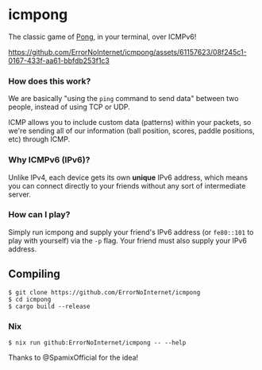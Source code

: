 # icmpong
The classic game of [Pong](https://en.wikipedia.org/wiki/Pong), in your terminal, over ICMPv6!

https://github.com/ErrorNoInternet/icmpong/assets/61157623/08f245c1-0167-433f-aa61-bbfdb253f1c3

### How does this work?
We are basically "using the `ping` command to send data" between two people, instead of using TCP or UDP.

ICMP allows you to include custom data (patterns) within your packets, so we're sending all of our information (ball position, scores, paddle positions, etc) through ICMP.

### Why ICMPv6 (IPv6)?
Unlike IPv4, each device gets its own **unique** IPv6 address, which means you can connect directly to your friends without any sort of intermediate server.

### How can I play?
Simply run icmpong and supply your friend's IPv6 address (or `fe80::101` to play with yourself) via the `-p` flag. Your friend must also supply your IPv6 address.

## Compiling
```shell
$ git clone https://github.com/ErrorNoInternet/icmpong
$ cd icmpong
$ cargo build --release
```

### Nix
```shell
$ nix run github:ErrorNoInternet/icmpong -- --help
```

Thanks to @SpamixOfficial for the idea!
